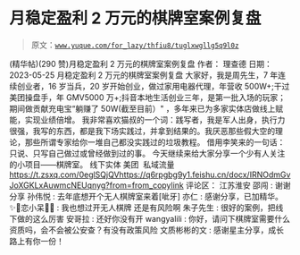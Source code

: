 # 月稳定盈利 2 万元的棋牌室案例复盘

> 原文：[`www.yuque.com/for_lazy/thfiu8/tuglxwgllg5q9l0z`](https://www.yuque.com/for_lazy/thfiu8/tuglxwgllg5q9l0z)

<ne-h2 id="fc40a345" data-lake-id="fc40a345"><ne-heading-ext><ne-heading-anchor></ne-heading-anchor><ne-heading-fold></ne-heading-fold></ne-heading-ext><ne-heading-content><ne-text id="u20cbf134">(精华帖)(290 赞)月稳定盈利 2 万元的棋牌室案例复盘</ne-text></ne-heading-content></ne-h2> <ne-p id="u146a0380" data-lake-id="u146a0380"><ne-text id="u69fb33b1">作者： 理查德</ne-text></ne-p> <ne-p id="u396ef822" data-lake-id="u396ef822"><ne-text id="u2b05c765">日期：2023-05-25</ne-text></ne-p> <ne-p id="ufca0dacd" data-lake-id="ufca0dacd"><ne-text id="uead31868">月稳定盈利 2 万元的棋牌室案例复盘</ne-text></ne-p> <ne-p id="u470fb29f" data-lake-id="u470fb29f"><ne-text id="u9416e4fe">大家好，我是周先生，7 年连续创业者，16 岁当兵，20 岁开始创业，做过家用电器代理，年营收 500W+;干过美团操盘手，年 GMV5000 万+;抖音本地生活创业三年，是第一批入场的玩家；期间做贡献充电宝“躺赚了 50W(截至目前）" ，多年来已为多家实体店做线上赋能，实现业绩倍增。</ne-text> <ne-text id="ude385291">我非常喜欢猫叔的一个词：践写者，我是军人出身，执行力很强，我写的东西，都是我下场实践过，并拿到结果的。我厌恶那些假大空的理论，那些所谓专家给你一堆自己都没实践过的垃圾教程。</ne-text> <ne-text id="u0f453d08">借用李笑来的一句话：只说、只写自己做过或曾经做到过的事。</ne-text> <ne-text id="uadafec27">今天继续来给大家分享一个少有人关注的小项目——棋牌室。 线下实体 美团  私域流量</ne-text> [<ne-text id="u76be4f9d">https://t.zsxq.com/0eglSQjQV</ne-text>](https://t.zsxq.com/0eglSQjQV)[<ne-text id="u98273caf">https://q6rpgbg9y1.feishu.cn/docx/IRNOdmGvJoXGKLxAuwmcNEUqnyg?from=from_copylink</ne-text>](https://q6rpgbg9y1.feishu.cn/docx/IRNOdmGvJoXGKLxAuwmcNEUqnyg?from=from_copylink)</ne-p> <ne-hole id="u51fa5bbd" data-lake-id="u51fa5bbd"><ne-card data-card-name="hr" data-card-type="block" id="oAQZ9" data-event-boundary="card"><ne-p id="ue1946655" data-lake-id="ue1946655"><ne-text id="ue3331ee2">评论区：</ne-text></ne-p> <ne-p id="ud71c99f7" data-lake-id="ud71c99f7"><ne-text id="u5c9d4d89">江苏淮安 邵闯 : 谢谢分享</ne-text> <ne-text id="u20097313">孙伟悦 : 去年底想开个无人棋牌室来着[呲牙]</ne-text> <ne-text id="u673196ec">亦仁 : 感谢分享，已加精华。</ne-text> <ne-text id="u57b3fd63">✨🍒恋小呆🍒✨ : 我也想过开无人棋牌 还是有风险啊</ne-text> <ne-text id="u0e61b828">朱子先生 : 很好的案例，把线下做的这么厉害</ne-text> <ne-text id="ubec77b6c">安哥拉 : 还好你没有开</ne-text> <ne-text id="ucd0e36fe">wangyalili : 你好，请问下棋牌室需要什么资质吗，会不会被公安查？有没有政策风险</ne-text> <ne-text id="ua5000322">文质彬彬的文 : 感谢星主分享，成长路上有你一份！</ne-text></ne-p></ne-card></ne-hole>